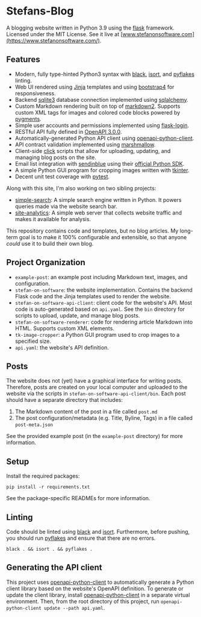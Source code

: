 # Stefans-Blog

A blogging website written in Python 3.9 using the [flask](https://palletsprojects.com/p/flask/) framework. Licensed under the MIT License. See it live at [www.stefanonsoftware.com](https://www.stefanonsoftware.com/).

## Features

- Modern, fully type-hinted Python3 syntax with [black](https://black.readthedocs.io), [isort](https://pycqa.github.io/isort/), and [pyflakes](https://pypi.org/project/pyflakes/) linting.
- Web UI rendered using [Jinja](https://jinja.palletsprojects.com/en/3.1.x/) templates and using [bootstrap4](https://getbootstrap.com/docs/4.0/getting-started/introduction/) for responsiveness.
- Backend [sqlite3](https://docs.python.org/3/library/sqlite3.html) database connection implemented using [sqlalchemy](https://www.sqlalchemy.org/).
- Custom Markdown rendering built on top of [markdown2](https://github.com/trentm/python-markdown2). Supports custom XML tags for images and colored code blocks powered by [pygments](https://pygments.org).
- Simple user accounts and permissions implemented using [flask-login](https://flask-login.readthedocs.io/en/latest/).
- RESTful API fully defined in [OpenAPI 3.0.0](https://swagger.io/specification/).
- Automatically-generated Python API client using [openapi-python-client](https://github.com/openapi-generators/openapi-python-client).
- API contract validation implemented using [marshmallow](https://marshmallow.readthedocs.io/en/stable/).
- Client-side [click](https://click.palletsprojects.com/en/8.1.x/) scripts that allow for uploading, updating, and managing blog posts on the site.
- Email list integration with [sendinblue](https://www.sendinblue.com/) using their [official Python SDK](https://github.com/sendinblue/APIv3-python-library).
- A simple Python GUI program for cropping images written with [tkinter](https://docs.python.org/3/library/tkinter.html).
- Decent unit test coverage with [pytest](https://pytest.org).

Along with this site, I'm also working on two sibling projects:
- [simple-search](https://github.com/Stefan4472/simple-search-engine): A simple search engine written in Python. It powers queries made via the website search bar.
- [site-analytics](https://github.com/Stefan4472/site-analytics): A simple web server that collects website traffic and makes it available for analysis.

This repository contains code and templates, but no blog articles. My long-term goal is to make it 100% configurable and extensible, so that anyone _could_ use it to build their own blog.

## Project Organization 

- `example-post`: an example post including Markdown text, images, and configuration.
- `stefan-on-software`: the website implementation. Contains the backend Flask code and the Jinja templates used to render the website.
- `stefan-on-software-api-client`: client code for the website's API. Most code is auto-generated based on `api.yaml`. See the `bin` directory for scripts to upload, update, and manage blog posts.
- `stefan-on-software-renderer`: code for rendering article Markdown into HTML. Supports custom XML elements. 
- `tk-image-cropper`: a Python GUI program used to crop images to a specified size.
- `api.yaml`: the website's API definition.

## Posts

The website does not (yet) have a graphical interface for writing posts. Therefore, posts are created on your local computer and uploaded to the website via the scripts in `stefan-on-software-api-client/bin`. Each post should have a separate directory that includes:
1. The Markdown content of the post in a file called `post.md`
2. The post configuration/metadata (e.g. Title, Byline, Tags) in a file called `post-meta.json`

See the provided example post (in the `example-post` directory) for more information.

## Setup

Install the required packages:
```
pip install -r requirements.txt
```

See the package-specific READMEs for more information.

## Linting

Code should be linted using [black](https://black.readthedocs.io/en/stable) and [isort](https://isort.readthedocs.io/en/latest/). Furthermore, before pushing, you should run [pyflakes](https://github.com/PyCQA/pyflakes) and ensure that there are no errors.
```shell
black . && isort . && pyflakes .
```

## Generating the API client

This project uses [openapi-python-client](https://github.com/openapi-generators/openapi-python-client) to automatically generate a Python client library based on the website's OpenAPI definition. To generate or update the client library, install [openapi-python-client](https://github.com/openapi-generators/openapi-python-client) in a separate virtual environment. Then, from the root directory of this project, run `openapi-python-client update --path api.yaml`.